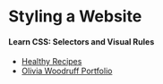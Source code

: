 # Styling a Website
#### Learn CSS: Selectors and Visual Rules
* [Healthy Recipes](https://rawgit.com/ailobe/Codecademy-Pro/master/2-Styling-a-Website/Healthy-Recipes/index.html)
* [Olivia Woodruff Portfolio](https://raw.githack.com/ailobe/Codecademy-Pro/master/2-Styling-a-Website/Olivia-Woodruff-Portfolio/index.html)
